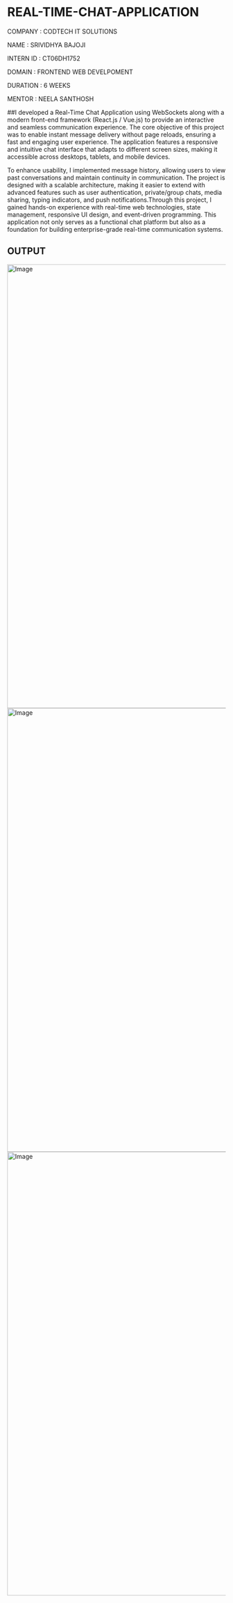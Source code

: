 # REAL-TIME-CHAT-APPLICATION

COMPANY : CODTECH IT SOLUTIONS

NAME : SRIVIDHYA BAJOJI

INTERN ID : CT06DH1752

DOMAIN : FRONTEND WEB DEVELPOMENT

DURATION : 6 WEEKS

MENTOR : NEELA SANTHOSH

##I developed a Real-Time Chat Application using WebSockets along with a modern front-end framework (React.js / Vue.js) to provide an interactive and seamless communication experience. The core objective of this project was to enable instant message delivery without page reloads, ensuring a fast and engaging user experience. The application features a responsive and intuitive chat interface that adapts to different screen sizes, making it accessible across desktops, tablets, and mobile devices.

To enhance usability, I implemented message history, allowing users to view past conversations and maintain continuity in communication. The project is designed with a scalable architecture, making it easier to extend with advanced features such as user authentication, private/group chats, media sharing, typing indicators, and push notifications.Through this project, I gained hands-on experience with real-time web technologies, state management, responsive UI design, and event-driven programming. This application not only serves as a functional chat platform but also as a foundation for building enterprise-grade real-time communication systems.

## OUTPUT
<img width="1920" height="1020" alt="Image" src="https://github.com/user-attachments/assets/5f310653-3cb1-4108-a9cf-4b9d891d4b2b" />

<img width="1920" height="1020" alt="Image" src="https://github.com/user-attachments/assets/6229cb9b-6b58-43bf-8da0-84715b7f3474" />

<img width="1920" height="1020" alt="Image" src="https://github.com/user-attachments/assets/dec8b478-53f7-4a59-9902-43334b45d9b5" />
